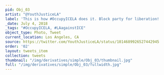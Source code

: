 ```yaml
---
pid: Obj_03
artist: "@YouthJusticeLA"
label: 'This is how #OccupyICELA does it. Block party for liberation! '
_date: July 4, 2018
_tags: "#OccupyICELA, #LAagainstICE"
object_type: Photo, Tweet
current_location: Los Angeles, CA
source: https://twitter.com/YouthJusticeLA/status/1014689926527442945
order: '02'
layout: tweets_item
collection: tweets
thumbnail: "/img/derivatives/simple/Obj_03/thumbnail.jpg"
full: "/img/derivatives/simple/Obj_03/fullwidth.jpg"
---
```

